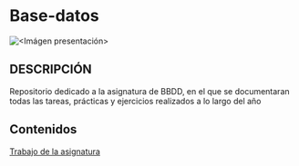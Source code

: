 # Base-datos
![<Imágen presentación>](<https://d3t4nwcgmfrp9x.cloudfront.net/upload/claves-crear-buena-base-datos.jpg>)  
## **DESCRIPCIÓN**

Repositorio dedicado a la asignatura de BBDD, en el que se documentaran todas las tareas, prácticas y ejercicios realizados a lo largo del año

## **Contenidos**

[Trabajo de la asignatura](Tareas/Readme.md)
